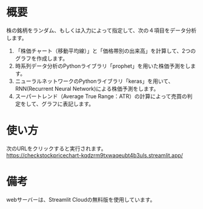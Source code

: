 # 概要   
株の銘柄をランダム、もしくは入力によって指定して、次の４項目をデータ分析します。   
1. 「株価チャート（移動平均線）」と「価格帯別の出来高」を計算して、2つのグラフを作成します。  
2. 時系列データ分析のPythonライブラリ「prophet」を用いた株価予測をします。  
3. ニューラルネットワークのPythonライブラリ「keras」を用いて、RNN(Recurrent Neural Network)による株価予測をします。  
4. スーパートレンド（Average True Range：ATR）の計算によって売買の判定をして、グラフに表記します。

# 使い方
次のURLをクリックすると実行されます。  
https://checkstockpricechart-kqdzrm9txwaqeubt4b3uls.streamlit.app/  

# 備考
webサーバーは、Streamlit Cloudの無料版を使用しています。

